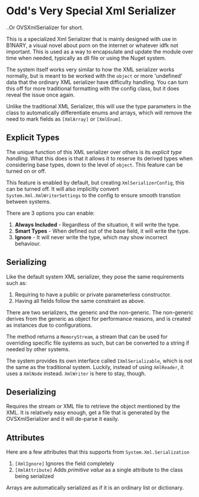 ﻿# Odd's Very Special Xml Serializer

..Or OVSXmlSerializer for short.



This is a specialized Xml Serializer that is mainly designed with use in B1NARY,
a visual novel about porn on the internet or whatever idfk not important. This
is used as a way to encapsulate and update the module over time when needed, 
typically as dll file or using the Nuget system.

The system itself works very similar to how the XML serializer works normally,
but is meant to be worked with the `object` or more 'undefined' data that the 
ordinary XML serializer have difficulty handling. You can turn this off for more
traditional formatting with the config class, but it does reveal the issue once 
again.

Unlike the traditional XML Serializer, this will use the type parameters in the
class to automatically differentiate enums and arrays, which will remove the need
to mark fields as `[XmlArray]` or `[XmlEnum]`.

## Explicit Types

The unique function of this XML serializer over others is its *explicit type 
handling.* What this does is that it allows it to reserve its derived types when
considering base types, down to the level of `object`. This feature can be turned
on or off.

This feature is enabled by default, but creating `XmlSerializerConfig`, this can
be turned off. It will also implicitly convert `System.Xml.XmlWriterSettings` to
the config to ensure smooth transtion between systems.

There are 3 options you can enable:
1. **Always Included** - Regardless of the situation, it will write the type.
2. **Smart Types** - When defined out of the base field, it will write the type.
3. **Ignore** - It will never write the type, which may show incorrect behaviour.

## Serializing

Like the default system XML serializer, they pose the same requirements such as:
1. Requiring to have a public or private parameterless constructor.
2. Having all fields follow the same constraint as above.

There are two serializers, the generic and the non-generic. The non-generic derives
from the generic as object for performance reasons, and is created as instances
due to configurations.

The method returns a `MemoryStream`, a stream that can be used for overriding specific
file systems as such, but can be converted to a string if needed by other systems.

The system provides its own interface called `IXmlSerializable`, which is not
the same as the traditional system. Luckily, instead of using `XmlReader`, it uses
a `XmlNode` instead. `XmlWriter` is here to stay, though.

## Deserializing

Requires the stream or XML file to retrieve the object mentioned by the XML.
It is relatively easy enough, get a file that is generated by the OVSXmlSerializer
and it will de-parse it easily.

## Attributes

Here are a few attributes that this supports from `System.Xml.Serialization`

1. `[XmlIgnore]` Ignores the field completely
2. `[XmlAttribute]` Adds *primitive value* as a single attribute to the class
    being serialized

Arrays are automatically serialized as if it is an ordinary list or dictionary.